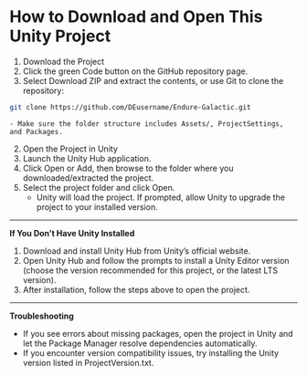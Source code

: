 # How to Download and Open This Unity Project
1. Download the Project
1. Click the green Code button on the GitHub repository page.
1. Select Download ZIP and extract the contents, or use Git to clone the repository: 
```bash 
git clone https://github.com/DEusername/Endure-Galactic.git
```
    - Make sure the folder structure includes Assets/, ProjectSettings, and Packages.
2. Open the Project in Unity
2. Launch the Unity Hub application.
2. Click Open or Add, then browse to the folder where you downloaded/extracted the project.
2. Select the project folder and click Open.
    - Unity will load the project. If prompted, allow Unity to upgrade the project to your installed version.

---

**If You Don’t Have Unity Installed**
1. Download and install Unity Hub from Unity’s official website.
2. Open Unity Hub and follow the prompts to install a Unity Editor version (choose the version recommended for this project, or the latest LTS version).
3. After installation, follow the steps above to open the project.

---

**Troubleshooting**
- If you see errors about missing packages, open the project in Unity and let the Package Manager resolve dependencies automatically.
- If you encounter version compatibility issues, try installing the Unity version listed in ProjectVersion.txt.